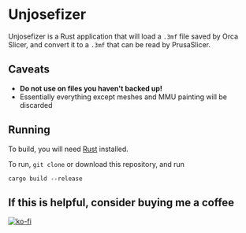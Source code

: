 # Unjosefizer

Unjosefizer is a Rust application that will load a `.3mf` file saved by Orca Slicer, and convert it to a `.3mf` that can be read by PrusaSlicer.

## Caveats

- **Do not use on files you haven't backed up!**
- Essentially everything except meshes and MMU painting will be discarded

## Running

To build, you will need [Rust](https://www.rust-lang.org/tools/install) installed.

To run, `git clone` or download this repository, and run
```
cargo build --release
```

## If this is helpful, consider buying me a coffee

[![ko-fi](https://ko-fi.com/img/githubbutton_sm.svg)](https://ko-fi.com/I3I1W8O4I)
